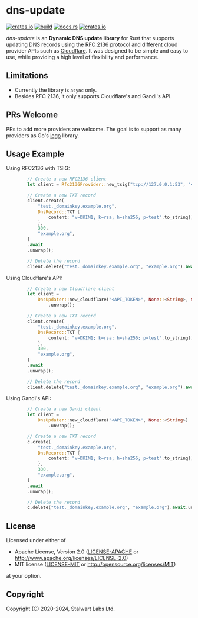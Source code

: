 # dns-update

[![crates.io](https://img.shields.io/crates/v/dns-update)](https://crates.io/crates/dns-update)
[![build](https://github.com/stalwartlabs/dns-update/actions/workflows/rust.yml/badge.svg)](https://github.com/stalwartlabs/dns-update/actions/workflows/rust.yml)
[![docs.rs](https://img.shields.io/docsrs/dns-update)](https://docs.rs/dns-update)
[![crates.io](https://img.shields.io/crates/l/dns-update)](http://www.apache.org/licenses/LICENSE-2.0)

_dns-update_ is an **Dynamic DNS update library** for Rust that supports updating DNS records using the [RFC 2136](https://datatracker.ietf.org/doc/html/rfc2136) protocol
and different cloud provider APIs such as [Cloudflare](https://www.cloudflare.com/). It was designed to be simple and easy to use, while providing a high level of flexibility
 and performance. 
 
## Limitations
 
- Currently the library is `async` only.
- Besides RFC 2136, it only supports Cloudflare's and Gandi's API. 

## PRs Welcome

PRs to add more providers are welcome. The goal is to support as many providers as Go's [lego](https://go-acme.github.io/lego/dns/) library.

## Usage Example

Using RFC2136 with TSIG:

```rust
        // Create a new RFC2136 client
        let client = Rfc2136Provider::new_tsig("tcp://127.0.0.1:53", "<KEY_NAME>", STANDARD.decode("<TSIG_KEY>").unwrap(), TsigAlgorithm::HmacSha512).unwrap();

        // Create a new TXT record
        client.create(
            "test._domainkey.example.org",
            DnsRecord::TXT {
                content: "v=DKIM1; k=rsa; h=sha256; p=test".to_string(),
            },
            300,
            "example.org",
        )
        .await
        .unwrap();

        // Delete the record
        client.delete("test._domainkey.example.org", "example.org").await.unwrap();
```

Using Cloudflare's API:

```rust
        // Create a new Cloudflare client
        let client =
            DnsUpdater::new_cloudflare("<API_TOKEN>", None::<String>, Some(Duration::from_secs(60)))
                .unwrap();

        // Create a new TXT record
        client.create(
            "test._domainkey.example.org",
            DnsRecord::TXT {
                content: "v=DKIM1; k=rsa; h=sha256; p=test".to_string(),
            },
            300,
            "example.org",
        )
        .await
        .unwrap();

        // Delete the record
        client.delete("test._domainkey.example.org", "example.org").await.unwrap();
```

Using Gandi's API:

```rust
        // Create a new Gandi client
        let client =
            DnsUpdater::new_cloudflare("<API_TOKEN>", None::<String>)
                .unwrap();

        // Create a new TXT record
        c.create(
            "test._domainkey.example.org",
            DnsRecord::TXT {
                content: "v=DKIM1; k=rsa; h=sha256; p=test".to_string(),
            },
            300,
            "example.org",
        )
        .await
        .unwrap();

        // Delete the record
        c.delete("test._domainkey.example.org", "example.org").await.unwrap();
```

## License

Licensed under either of

 * Apache License, Version 2.0 ([LICENSE-APACHE](LICENSE-APACHE) or http://www.apache.org/licenses/LICENSE-2.0)
 * MIT license ([LICENSE-MIT](LICENSE-MIT) or http://opensource.org/licenses/MIT)

at your option.

## Copyright

Copyright (C) 2020-2024, Stalwart Labs Ltd.
